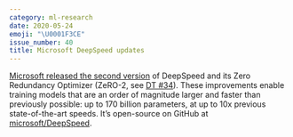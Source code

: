 ```yaml
---
category: ml-research
date: 2020-05-24
emoji: "\U0001F3CE"
issue_number: 40
title: Microsoft DeepSpeed updates
---
```


[Microsoft released the second version](https://www.microsoft.com/en-us/research/blog/zero-2-deepspeed-shattering-barriers-of-deep-learning-speed-scale/?utm_campaign=Dynamically%20Typed&utm_medium=email&utm_source=Revue%20newsletter) of DeepSpeed and its Zero Redundancy Optimizer (ZeRO-2, see [DT #34](https://dynamicallytyped.com/issues/34-google-s-app-for-detecting-fake-news-memes-an-ai-for-logical-reasoning-and-microsoft-s-library-for-training-trillion-parameter-models-227577?utm_campaign=Dynamically%20Typed&utm_medium=email&utm_source=Revue%20newsletter)).
These improvements enable training models that are an order of magnitude larger and faster than previously possible: up to 170 billion parameters, at up to 10x previous state-of-the-art speeds.
It’s open-source on GitHub at [microsoft/DeepSpeed](https://github.com/microsoft/DeepSpeed?utm_campaign=Dynamically%20Typed&utm_medium=email&utm_source=Revue%20newsletter).